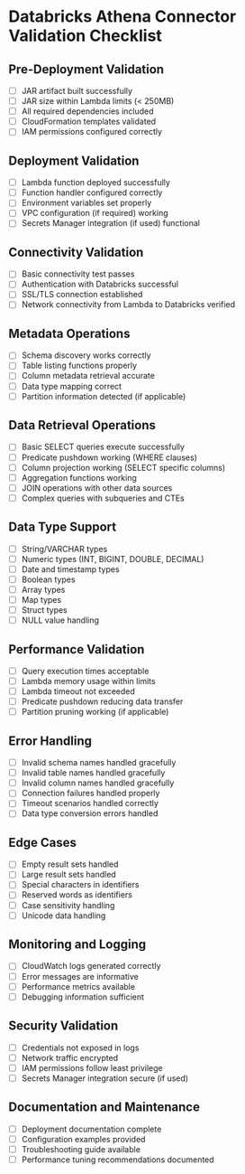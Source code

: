 ﻿# Databricks Athena Connector Validation Checklist

## Pre-Deployment Validation
- [ ] JAR artifact built successfully
- [ ] JAR size within Lambda limits (< 250MB)
- [ ] All required dependencies included
- [ ] CloudFormation templates validated
- [ ] IAM permissions configured correctly

## Deployment Validation
- [ ] Lambda function deployed successfully
- [ ] Function handler configured correctly
- [ ] Environment variables set properly
- [ ] VPC configuration (if required) working
- [ ] Secrets Manager integration (if used) functional

## Connectivity Validation
- [ ] Basic connectivity test passes
- [ ] Authentication with Databricks successful
- [ ] SSL/TLS connection established
- [ ] Network connectivity from Lambda to Databricks verified

## Metadata Operations
- [ ] Schema discovery works correctly
- [ ] Table listing functions properly
- [ ] Column metadata retrieval accurate
- [ ] Data type mapping correct
- [ ] Partition information detected (if applicable)

## Data Retrieval Operations
- [ ] Basic SELECT queries execute successfully
- [ ] Predicate pushdown working (WHERE clauses)
- [ ] Column projection working (SELECT specific columns)
- [ ] Aggregation functions working
- [ ] JOIN operations with other data sources
- [ ] Complex queries with subqueries and CTEs

## Data Type Support
- [ ] String/VARCHAR types
- [ ] Numeric types (INT, BIGINT, DOUBLE, DECIMAL)
- [ ] Date and timestamp types
- [ ] Boolean types
- [ ] Array types
- [ ] Map types
- [ ] Struct types
- [ ] NULL value handling

## Performance Validation
- [ ] Query execution times acceptable
- [ ] Lambda memory usage within limits
- [ ] Lambda timeout not exceeded
- [ ] Predicate pushdown reducing data transfer
- [ ] Partition pruning working (if applicable)

## Error Handling
- [ ] Invalid schema names handled gracefully
- [ ] Invalid table names handled gracefully
- [ ] Invalid column names handled gracefully
- [ ] Connection failures handled properly
- [ ] Timeout scenarios handled correctly
- [ ] Data type conversion errors handled

## Edge Cases
- [ ] Empty result sets handled
- [ ] Large result sets handled
- [ ] Special characters in identifiers
- [ ] Reserved words as identifiers
- [ ] Case sensitivity handling
- [ ] Unicode data handling

## Monitoring and Logging
- [ ] CloudWatch logs generated correctly
- [ ] Error messages are informative
- [ ] Performance metrics available
- [ ] Debugging information sufficient

## Security Validation
- [ ] Credentials not exposed in logs
- [ ] Network traffic encrypted
- [ ] IAM permissions follow least privilege
- [ ] Secrets Manager integration secure (if used)

## Documentation and Maintenance
- [ ] Deployment documentation complete
- [ ] Configuration examples provided
- [ ] Troubleshooting guide available
- [ ] Performance tuning recommendations documented
